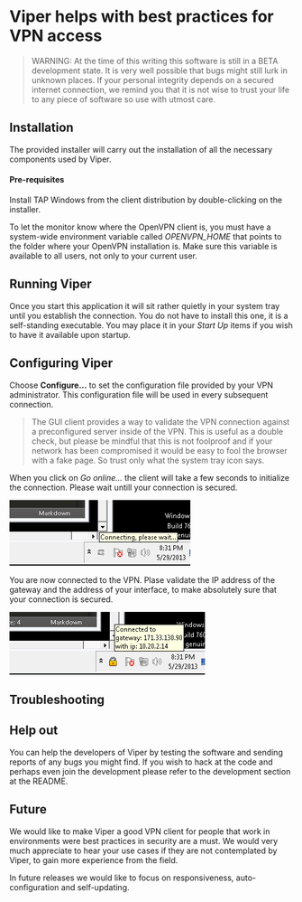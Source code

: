 # Viper helps with best practices for VPN access

> WARNING: At the time of this writing this software is still in a BETA 
> development state. It is very well possible that bugs might still lurk
> in unknown places. If your personal integrity depends on a secured
> internet connection, we remind you that it is not wise to trust your life 
> to any piece of software so use with utmost care.

## Installation
The provided installer will carry out the installation of all the necessary components used by Viper.

#### Pre-requisites
Install TAP Windows from the client distribution by double-clicking on the installer.

To let the monitor know where the OpenVPN client is, you must have a system-wide environment variable called *OPENVPN_HOME* that points to the folder where your OpenVPN installation is. Make sure this variable is available to all users, not only to your current user.

## Running Viper

Once you start this application it will sit rather quietly in your system tray until you establish the connection. You do not have to install this one, it is a self-standing executable. You may place it in your *Start Up* items if you wish to have it available upon startup.

## Configuring Viper

Choose **Configure...** to set the configuration file provided by your VPN administrator. This configuration file will be used in every subsequent connection.

> The GUI client provides a way to validate the VPN connection against a preconfigured server 
> inside of the VPN. This is useful as a double check, but please be mindful that this is not 
> foolproof and if your network has been compromised it would be easy to fool the browser with a 
> fake page. So trust only what the system tray icon says.

When you click on *Go online...* the client will take a few seconds to initialize the connection. Please wait untill your connection is secured.

![illustration4](res/connecting.png "Opening the connection to the VPN takes a few seconds")

You are now connected to the VPN. Plase validate the IP address of the gateway and the address of your interface, to make absolutely sure that your connection is secured.

![illustration5](res/connected.png "You are now connected to the VPN")

## Troubleshooting

## Help out
You can help the developers of Viper by testing the software and sending reports of any bugs you might find. If you wish to hack at the code and perhaps even join the development please refer to the development section at the README.

## Future
We would like to make Viper a good VPN client for people that work in environments were best practices in security are a must. We would very much appreciate to hear your use cases if they are not contemplated by Viper, to gain more experience from the field.

In future releases we would like to focus on responsiveness, auto-configuration and self-updating.
